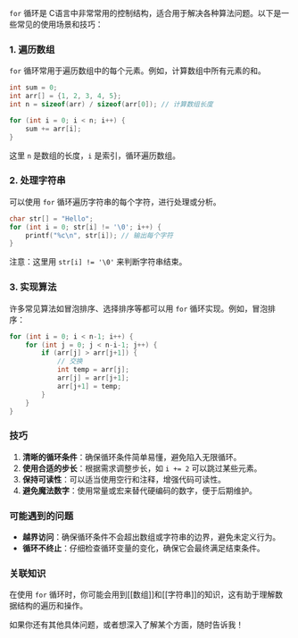 `for` 循环是 C语言中非常常用的控制结构，适合用于解决各种算法问题。以下是一些常见的使用场景和技巧：

### 1. **遍历数组**
`for` 循环常用于遍历数组中的每个元素。例如，计算数组中所有元素的和。

```c
int sum = 0;
int arr[] = {1, 2, 3, 4, 5};
int n = sizeof(arr) / sizeof(arr[0]); // 计算数组长度

for (int i = 0; i < n; i++) {
    sum += arr[i];
}
```
这里 `n` 是数组的长度，`i` 是索引，循环遍历数组。

### 2. **处理字符串**
可以使用 `for` 循环遍历字符串的每个字符，进行处理或分析。

```c
char str[] = "Hello";
for (int i = 0; str[i] != '\0'; i++) {
    printf("%c\n", str[i]); // 输出每个字符
}
```
注意：这里用 `str[i] != '\0'` 来判断字符串结束。

### 3. **实现算法**
许多常见算法如冒泡排序、选择排序等都可以用 `for` 循环实现。例如，冒泡排序：

```c
for (int i = 0; i < n-1; i++) {
    for (int j = 0; j < n-i-1; j++) {
        if (arr[j] > arr[j+1]) {
            // 交换
            int temp = arr[j];
            arr[j] = arr[j+1];
            arr[j+1] = temp;
        }
    }
}
```

### **技巧**
1. **清晰的循环条件**：确保循环条件简单易懂，避免陷入无限循环。
2. **使用合适的步长**：根据需求调整步长，如 `i += 2` 可以跳过某些元素。
3. **保持可读性**：可以适当使用空行和注释，增强代码可读性。
4. **避免魔法数字**：使用常量或宏来替代硬编码的数字，便于后期维护。

### **可能遇到的问题**
- **越界访问**：确保循环条件不会超出数组或字符串的边界，避免未定义行为。
- **循环不终止**：仔细检查循环变量的变化，确保它会最终满足结束条件。

### 关联知识
在使用 `for` 循环时，你可能会用到[[数组]]和[[字符串]]的知识，这有助于理解数据结构的遍历和操作。

如果你还有其他具体问题，或者想深入了解某个方面，随时告诉我！